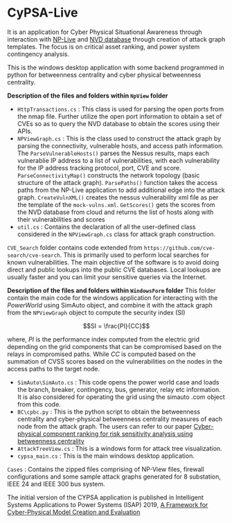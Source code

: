 # CyPSA-Live
It is an application for Cyber Physical Situational Awareness through interaction with [NP-Live](https://network-perception.com/) and [NVD database](https://nvd.nist.gov/general/cve-process) through creation of attack graph templates. The focus is on critical asset ranking, and power system contingency analysis.

This is the windows desktop application with some backend programmed in python for betweenness centrality and cyber physical betweenness centrality.

**Description of the files and folders within `NpView` folder**
- `HttpTransactions.cs` : This class is used for parsing the open ports from the nmap file. Further utilize the open port information to obtain a set of CVEs so as to query the NVD database to obtain the scores using their APIs.
- `NPViewGraph.cs` : This is the class used to construct the attack graph by parsing the connectivity, vulnerable hosts, and access path information. The `ParseVulnerableHosts()` parses the Nessus results, maps each vulnerablie IP address to a list of vulnerabilities, 
with each vulnerability for the IP address tracking protocol, port, CVE and score. `ParseConnectivityMap()` constructs the network topology (basic structure of the attack graph). `ParsePaths()` function takes the access paths from the NP-Live application to add additional 
edge into the attack graph. `CreateVulnXML()` creates the nessus vulnerability xml file as per the template of the `mock-vulns.xml`. `GetScores()` gets the scores from the NVD database from cloud and returns the list of hosts along with their vulnerabilities and scores
- `util.cs` : Contains the declaration of all the user-defined class considered in the `NPViewGraph.cs` class for attack graph construction.

`CVE_Search` folder contains code extended from `https://github.com/cve-search/cve-search`. This is primarily used to perform local searches for known vulnerabilities. The main objective of the software is to avoid doing direct and public lookups into the public CVE databases. Local lookups are usually faster and you can limit your sensitive queries via the Internet.

**Description of the files and folders within `WindowsForm` folder**
This folder contain the main code for the windows application for interacting with the *PowerWorld* using SimAuto object, and combine it with the attack graph from the `NPViewGraph` object to compute the security index (SI)
```math
SI = \frac{PI}{CC}
```
where, *PI* is the performance index computed from the electric grid depending on the grid components that can be compromised based on the relays in compromised paths.
While *CC* is computed based on the summation of CVSS scores based on the vulnerabilities on the nodes in the access paths to the target node. 

- `SimAuto\SimAuto.cs` : This code opens the power world case and loads the branch, breaker, contingency, bus, generator, relay etc information. It is also considered for operating the grid using the simauto .com object from this code.
- `BC\cpbc.py` : This is the python script to obtain the betweenness centrality and cyber-physical betweenness centrality measures of each node from the attack graph. The users can refer to our paper [Cyber-physical component ranking for risk sensitivity analysis using betweenness centrality](https://ietresearch.onlinelibrary.wiley.com/doi/full/10.1049/cps2.12010)
- `AttackTreeView.cs` : This is a windows form for attack tree visualization.
- `cypsa_main.cs` : This is the main windows desktop application. 

`Cases` : Contains the zipped files comprising of NP-View files, firewall configurations and some sample attack graphs generated for 8 substation, IEEE 24 and IEEE 300 bus system.

The initial version of the CYPSA application is published in Intelligent Systems Applications to Power Systems (ISAP) 2019, [A Framework for Cyber-Physical Model Creation and Evaluation](https://ieeexplore.ieee.org/abstract/document/9065990)






